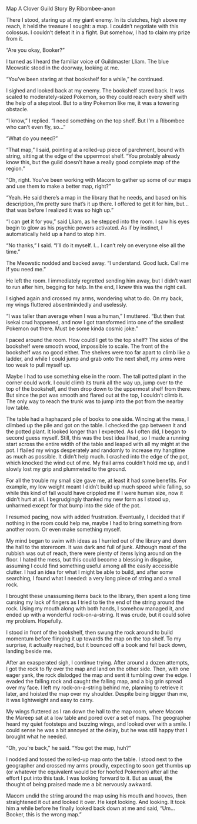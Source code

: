 Map
A Clover Guild Story
By Ribombee-anon

There I stood, staring up at my giant enemy. In its clutches, high above my reach, it held the treasure I sought: a map. I couldn’t negotiate with this colossus. I couldn’t defeat it in a fight. But somehow, I had to claim my prize from it.

“Are you okay, Booker?”

I turned as I heard the familiar voice of Guildmaster Lliam. The blue Meowstic stood in the doorway, looking at me.

“You’ve been staring at that bookshelf for a while,” he continued.

I sighed and looked back at my enemy. The bookshelf stared back. It was scaled to moderately-sized Pokemon, so they could reach every shelf with the help of a stepstool. But to a tiny Pokemon like me, it was a towering obstacle. 

“I know,” I replied. “I need something on the top shelf. But I’m a Ribombee who can’t even fly, so...”

“What do you need?”

“That map,” I said, pointing at a rolled-up piece of parchment, bound with string, sitting at the edge of the uppermost shelf. “You probably already know this, but the guild doesn’t have a really good complete map of the region.”

“Oh, right. You’ve been working with Macom to gather up some of our maps and use them to make a better map, right?”

“Yeah. He said there’s a map in the library that he needs, and based on his description, I’m pretty sure that’s it up there. I offered to get it for him, but... that was before I realized it was so high up.”

“I can get it for you,” said Lliam, as he stepped into the room. I saw his eyes begin to glow as his psychic powers activated. As if by instinct, I automatically held up a hand to stop him.

“No thanks,” I said. “I’ll do it myself. I... I can’t rely on everyone else all the time.”

The Meowstic nodded and backed away. “I understand. Good luck. Call me if you need me.”

He left the room. I immediately regretted sending him away, but I didn’t want to run after him, begging for help. In the end, I knew this was the right call.

I sighed again and crossed my arms, wondering what to do. On my back, my wings fluttered absentmindedly and uselessly.

“I was taller than average when I was a human,” I muttered. “But then that isekai crud happened, and now I got transformed into one of the smallest Pokemon out there. Must be some kinda cosmic joke.”

I paced around the room. How could I get to the top shelf? The sides of the bookshelf were smooth wood, impossible to scale. The front of the bookshelf was no good either. The shelves were too far apart to climb like a ladder, and while I could jump and grab onto the next shelf, my arms were too weak to pull myself up.

Maybe I had to use something else in the room. The tall potted plant in the corner could work. I could climb its trunk all the way up, jump over to the top of the bookshelf, and then drop down to the uppermost shelf from there. But since the pot was smooth and flared out at the top, I couldn’t climb it. The only way to reach the trunk was to jump into the pot from the nearby low table.

The table had a haphazard pile of books to one side. Wincing at the mess, I climbed up the pile and got on the table. I checked the gap between it and the potted plant. It looked longer than I expected. As I often did, I began to second guess myself. Still, this was the best idea I had, so I made a running start across the entire width of the table and leaped with all my might at the pot. I flailed my wings desperately and randomly to increase my hangtime as much as possible. It didn’t help much. I crashed into the edge of the pot, which knocked the wind out of me. My frail arms couldn’t hold me up, and I slowly lost my grip and plummeted to the ground.

For all the trouble my small size gave me, at least it had some benefits. For example, my low weight meant I didn’t build up much speed while falling, so while this kind of fall would have crippled me if I were human size, now it didn’t hurt at all. I begrudgingly thanked my new form as I stood up, unharmed except for that bump into the side of the pot.

I resumed pacing, now with added frustration. Eventually, I decided that if nothing in the room could help me, maybe I had to bring something from another room. Or even make something myself.

My mind began to swim with ideas as I hurried out of the library and down the hall to the storeroom. It was dark and full of junk. Although most of the rubbish was out of reach, there were plenty of items lying around on the floor. I hated the mess, but this could become a blessing in disguise, assuming I could find something useful among all the easily accessible clutter. I had an idea for what I might be able to build, and after some searching, I found what I needed: a very long piece of string and a small rock.

I brought these unassuming items back to the library, then spent a long time cursing my lack of fingers as I tried to tie the end of the string around the rock. Using my mouth along with both hands, I somehow managed it, and ended up with a wonderful rock-on-a-string. It was crude, but it could solve my problem. Hopefully.

I stood in front of the bookshelf, then swung the rock around to build momentum before flinging it up towards the map on the top shelf. To my surprise, it actually reached, but it bounced off a book and fell back down, landing beside me.

After an exasperated sigh, I continue trying. After around a dozen attempts, I got the rock to fly over the map and land on the other side. Then, with one eager yank, the rock dislodged the map and sent it tumbling over the edge. I evaded the falling rock and caught the falling map, and a big grin spread over my face. I left my rock-on-a-string behind me, planning to retrieve it later, and hoisted the map over my shoulder. Despite being bigger than me, it was lightweight and easy to carry.

My wings fluttered as I ran down the hall to the map room, where Macom the Mareep sat at a low table and pored over a set of maps. The geographer heard my quiet footsteps and buzzing wings, and looked over with a smile. I could sense he was a bit annoyed at the delay, but he was still happy that I brought what he needed.

“Oh, you’re back,” he said. “You got the map, huh?”

I nodded and tossed the rolled-up map onto the table. I stood next to the geographer and crossed my arms proudly, expecting to soon get thumbs up (or whatever the equivalent would be for hoofed Pokemon) after all the effort I put into this task. I was looking forward to it. But as usual, the thought of being praised made me a bit nervously awkward.

Macom undid the string around the map using his mouth and hooves, then straightened it out and looked it over. He kept looking. And looking. It took him a while before he finally looked back down at me and said, “Um... Booker, this is the wrong map.”